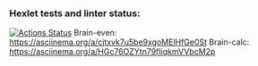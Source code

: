 ### Hexlet tests and linter status:
[![Actions Status](https://github.com/0chra/frontend-project-44/workflows/hexlet-check/badge.svg)](https://github.com/0chra/frontend-project-44/actions)
Brain-even: https://asciinema.org/a/cjtxvk7u5be9xgoMElHfGe0St
Brain-calc: https://asciinema.org/a/HGc76OZYtn79fIiqkmVVbcM2p
